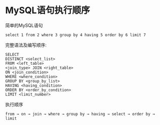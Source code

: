 # MySQL语句执行顺序

简单的MySQL语句

~~~MySQL
select 1 from 2 where 3 group by 4 having 5 order by 6 limit 7
~~~



完整语法及编写顺序:

~~~MySQL
SELECT 
DISTINCT <select_list>
FROM <left_table>
<join_type> JOIN <right_table>
ON <join_condition>
WHERE <where_condition>
GROUP BY <group_by_list>
HAVING <having_condition>
ORDER BY <order_by_condition>
LIMIT <limit_number>
~~~

执行顺序

~~~mysql
from → on → join → where → group by → having → select → order by → limit
~~~

